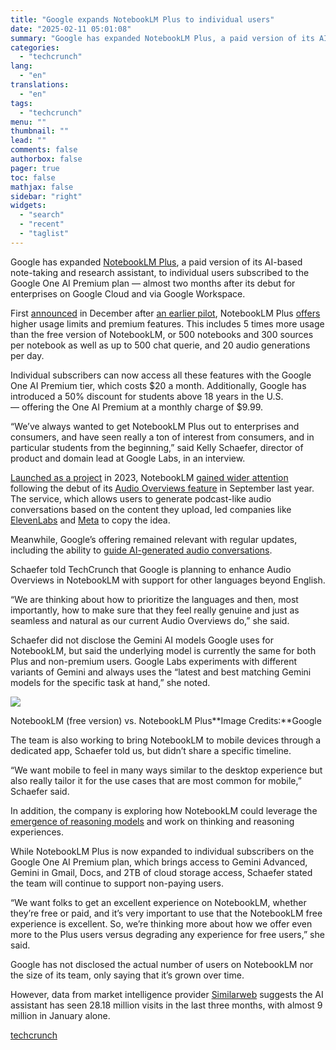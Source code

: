 ```yaml
---
title: "Google expands NotebookLM Plus to individual users"
date: "2025-02-11 05:01:08"
summary: "Google has expanded NotebookLM Plus, a paid version of its AI-based note-taking and research assistant, to individual users subscribed to the Google One AI Premium plan — almost two months after its debut for enterprises on Google Cloud and via Google Workspace. First announced in December after an earlier pilot,..."
categories:
  - "techcrunch"
lang:
  - "en"
translations:
  - "en"
tags:
  - "techcrunch"
menu: ""
thumbnail: ""
lead: ""
comments: false
authorbox: false
pager: true
toc: false
mathjax: false
sidebar: "right"
widgets:
  - "search"
  - "recent"
  - "taglist"
---
```


Google has expanded [NotebookLM Plus](https://notebooklm.google/plus), a paid version of its AI-based note-taking and research assistant, to individual users subscribed to the Google One AI Premium plan — almost two months after its debut for enterprises on Google Cloud and via Google Workspace.

First [announced](https://techcrunch.com/2024/12/13/google-debuts-notebooklm-for-enterprise/) in December after [an earlier pilot](https://techcrunch.com/2024/10/17/googles-notebooklm-now-lets-you-guide-ai-generated-audio-conversations-launches-business-pilot/), NotebookLM Plus [offers](https://support.google.com/notebooklm/answer/15678219?hl=en) higher usage limits and premium features. This includes 5 times more usage than the free version of NotebookLM, or 500 notebooks and 300 sources per notebook as well as up to 500 chat querie, and 20 audio generations per day.

Individual subscribers can now access all these features with the Google One AI Premium tier, which costs $20 a month. Additionally, Google has introduced a 50% discount for students above 18 years in the U.S. — offering the One AI Premium at a monthly charge of $9.99.

“We’ve always wanted to get NotebookLM Plus out to enterprises and consumers, and have seen really a ton of interest from consumers, and in particular students from the beginning,” said Kelly Schaefer, director of product and domain lead at Google Labs, in an interview.

[Launched as a project](https://techcrunch.com/2023/05/10/with-project-tailwind-google-aims-to-make-note-taking-smarter/) in 2023, NotebookLM [gained wider attention](https://www.wired.com/story/ai-podcast-google-notebooklm/) following the debut of its [Audio Overviews feature](https://techcrunch.com/2024/09/11/googles-ai-note-taking-app-notebooklm-can-now-explain-complex-topics-to-you-out-loud/) in September last year. The service, which allows users to generate podcast-like audio conversations based on the content they upload, led companies like [ElevenLabs](https://techcrunch.com/2024/11/27/elevenlabs-new-feature-is-a-notebooklm-competitor-for-creating-genai-podcasts/) and [Meta](https://techcrunch.com/2024/10/27/meta-releases-an-open-version-of-googles-podcast-generator/) to copy the idea.

Meanwhile, Google’s offering remained relevant with regular updates, including the ability to [guide AI-generated audio conversations](https://techcrunch.com/2024/10/17/googles-notebooklm-now-lets-you-guide-ai-generated-audio-conversations-launches-business-pilot/).

Schaefer told TechCrunch that Google is planning to enhance Audio Overviews in NotebookLM with support for other languages beyond English.

“We are thinking about how to prioritize the languages and then, most importantly, how to make sure that they feel really genuine and just as seamless and natural as our current Audio Overviews do,” she said.

Schaefer did not disclose the Gemini AI models Google uses for NotebookLM, but said the underlying model is currently the same for both Plus and non-premium users. Google Labs experiments with different variants of Gemini and always uses the “latest and best matching Gemini models for the specific task at hand,” she noted.

![](https://techcrunch.com/wp-content/uploads/2025/02/notebook-lm-plus-features.jpg)

NotebookLM (free version) vs. NotebookLM Plus**Image Credits:**Google

The team is also working to bring NotebookLM to mobile devices through a dedicated app, Schaefer told us, but didn’t share a specific timeline.

“We want mobile to feel in many ways similar to the desktop experience but also really tailor it for the use cases that are most common for mobile,” Schaefer said.

In addition, the company is exploring how NotebookLM could leverage the [emergence of reasoning models](https://techcrunch.com/2024/12/19/google-releases-its-own-reasoning-ai-model/) and work on thinking and reasoning experiences.

While NotebookLM Plus is now expanded to individual subscribers on the Google One AI Premium plan, which brings access to Gemini Advanced, Gemini in Gmail, Docs, and 2TB of cloud storage access, Schaefer stated the team will continue to support non-paying users.

“We want folks to get an excellent experience on NotebookLM, whether they’re free or paid, and it’s very important to use that the NotebookLM free experience is excellent. So, we’re thinking more about how we offer even more to the Plus users versus degrading any experience for free users,” she said.

Google has not disclosed the actual number of users on NotebookLM nor the size of its team, only saying that it’s grown over time.

However, data from market intelligence provider [Similarweb](http://similarweb.com) suggests the AI assistant has seen 28.18 million visits in the last three months, with almost 9 million in January alone.

[techcrunch](https://techcrunch.com/2025/02/10/google-expands-notebooklm-plus-to-individual-users/)
